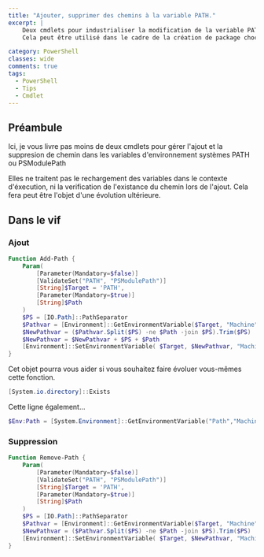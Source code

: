 ```yaml
---
title: "Ajouter, supprimer des chemins à la variable PATH."
excerpt: |
    Deux cmdlets pour industrialiser la modification de la veriable PATH ou PSModulePath.
    Cela peut être utilisé dans le cadre de la création de package chocolatey par exemple...

category: PowerShell
classes: wide
comments: true
tags: 
  - PowerShell
  - Tips
  - Cmdlet
---
```


## Préambule

Ici, je vous livre pas moins de deux cmdlets pour gérer l'ajout et la suppresion de chemin dans les variables d'environnement systèmes PATH ou PSModulePath

Elles ne traitent pas le rechargement des variables dans le contexte d'éxecution, ni la verification de l'existance du chemin lors de l'ajout. Cela fera peut être l'objet d'une évolution ultérieure.

## Dans le vif

### Ajout

```powershell
Function Add-Path {
    Param(
        [Parameter(Mandatory=$false)]
        [ValidateSet("PATH", "PSModulePath")]
        [String]$Target = 'PATH',
        [Parameter(Mandatory=$true)]
        [String]$Path
    )
    $PS = [IO.Path]::PathSeparator
    $Pathvar = [Environment]::GetEnvironmentVariable($Target, "Machine")
    $NewPathvar = ($Pathvar.Split($PS) -ne $Path -join $PS).Trim($PS)
    $NewPathvar = $NewPathvar + $PS + $Path
    [Environment]::SetEnvironmentVariable( $Target, $NewPathvar, "Machine" )
}
```

Cet objet pourra vous aider si vous souhaitez faire évoluer vous-mêmes cette fonction.

```powershell
[System.io.directory]::Exists
```

Cette ligne également...

```powershell
$Env:Path = [System.Environment]::GetEnvironmentVariable("Path","Machine") + $PS + [System.Environment]::GetEnvironmentVariable("Path","User")  
```

### Suppression

```powershell
Function Remove-Path {
    Param(
        [Parameter(Mandatory=$false)]
        [ValidateSet("PATH", "PSModulePath")]
        [String]$Target = 'PATH',
        [Parameter(Mandatory=$true)]
        [String]$Path
    )
    $PS = [IO.Path]::PathSeparator
    $Pathvar = [Environment]::GetEnvironmentVariable($Target, "Machine") 
    $NewPathvar = ($Pathvar.Split($PS) -ne $Path -join $PS).Trim($PS)
    [Environment]::SetEnvironmentVariable( $Target, $NewPathvar, "Machine" )
}
```

